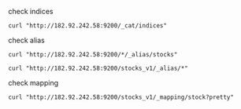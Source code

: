 check indices

```
curl "http://182.92.242.58:9200/_cat/indices"
```

check alias

```
curl "http://182.92.242.58:9200/*/_alias/stocks"
```

```
curl "http://182.92.242.58:9200/stocks_v1/_alias/*"
```

check mapping

```
curl "http://182.92.242.58:9200/stocks_v1/_mapping/stock?pretty"
```